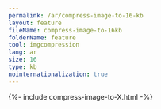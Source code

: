 ```yaml
---
permalink: /ar/compress-image-to-16-kb
layout: feature
fileName: compress-image-to-16kb
folderName: feature
tool: imgcompression
lang: ar
size: 16
type: kb
nointernationalization: true
---
```

{%- include compress-image-to-X.html -%}       
